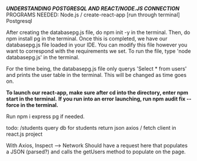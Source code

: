 ***UNDERSTANDING POSTGRESQL AND REACT/NODE.JS CONNECTION***
PROGRAMS NEEDED:
Node.js / create-react-app [run through terminal]
Postgresql

After creating the databasepg.js file, do npm init -y in the terminal.
Then, do npm install pg in the terminal.
Once this is completed, we have our databasepg.js file loaded in your IDE.
You can modify this file however you want to correspond with the requirements we set.
To run the file, type 'node databasepg.js' in the terminal.

For the time being, the databasepg.js file only querys 'Select * from users' 
and prints the user table in the terminal. This will be changed as time goes on.

**To launch our react-app, make sure after cd into the directory, enter npm start in the terminal.**
**If you run into an error launching, run npm audit fix --force in the terminal.**

Run npm i express pg if needed.

todo:
/students
query db for students
return json
axios / fetch client in react.js project


With Axios, 
Inspect --> Network 
Should have a request here that populates a JSON (parsed?)
and calls the getUsers method to populate on the page.